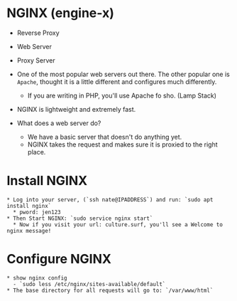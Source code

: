 # NGINX (engine-x)
  * Reverse Proxy
  * Web Server
  * Proxy Server
  * One of the most popular web servers out there. The other popular one
    is `Apache`, thought it is a little different and configures much
    differently.
    * If you are writing in PHP, you'll use Apache fo sho. (Lamp Stack)
  * NGINX is lightweight and extremely fast.

  * What does a web server do?
    * We have a basic server that doesn't do anything yet.
    * NGINX takes the request and makes sure it is proxied to the right place.

  # Install NGINX
    * Log into your server, (`ssh nate@IPADDRESS`) and run: `sudo apt install nginx`
      * pword: jen123
    * Then Start NGINX: `sudo service nginx start`
      * Now if you visit your url: culture.surf, you'll see a Welcome to nginx message!
    
  # Configure NGINX
    * show nginx config
      - `sudo less /etc/nginx/sites-available/default`
    * The base directory for all requests will go to: `/var/www/html`